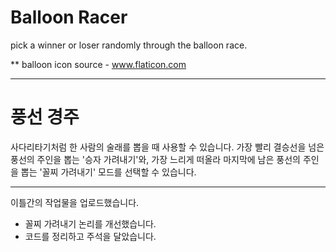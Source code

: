 # Balloon Racer
pick a winner or loser randomly through the balloon race.

** balloon icon source - www.flaticon.com

---

# 풍선 경주
사다리타기처럼 한 사람의 술래를 뽑을 때 사용할 수 있습니다.
가장 빨리 결승선을 넘은 풍선의 주인을 뽑는 '승자 가려내기'와, 가장 느리게 떠올라 마지막에 남은 풍선의 주인을 뽑는 '꼴찌 가려내기' 모드를 선택할 수 있습니다.

---

이틀간의 작업물을 업로드했습니다.<br/>
- 꼴찌 가려내기 논리를 개선했습니다.
- 코드를 정리하고 주석을 달았습니다.
